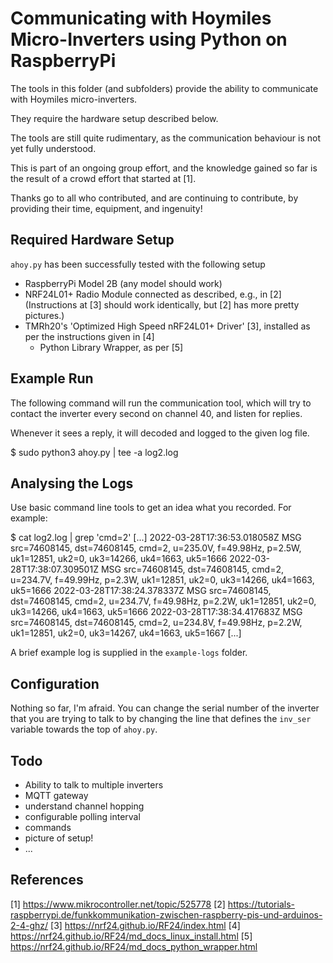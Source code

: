 Communicating with Hoymiles Micro-Inverters using Python on RaspberryPi
=======================================================================

The tools in this folder (and subfolders) provide the ability to
communicate with Hoymiles micro-inverters.

They require the hardware setup described below.

The tools are still quite rudimentary, as the communication 
behaviour is not yet fully understood.

This is part of an ongoing group effort, and the knowledge gained so
far is the result of a crowd effort that started at [1].

Thanks go to all who contributed, and are continuing to contribute,
by providing their time, equipment, and ingenuity!



Required Hardware Setup
-----------------------

`ahoy.py` has been successfully tested with the following setup

- RaspberryPi Model 2B (any model should work)
- NRF24L01+ Radio Module connected as described, e.g., in [2]
  (Instructions at [3] should work identically, but [2] has more
  pretty pictures.)
- TMRh20's 'Optimized High Speed nRF24L01+ Driver' [3], installed
  as per the instructions given in [4]
  - Python Library Wrapper, as per [5]



Example Run
-----------

The following command will run the communication tool, which will try to 
contact the inverter every second on channel 40, and listen for replies.

Whenever it sees a reply, it will decoded and logged to the given log file.

  $ sudo python3 ahoy.py | tee -a log2.log



Analysing the Logs
------------------

Use basic command line tools to get an idea what you recorded. For example:

  $ cat log2.log | grep 'cmd=2'
  [...]
  2022-03-28T17:36:53.018058Z MSG src=74608145, dst=74608145, cmd=2,   u=235.0V, f=49.98Hz, p=2.5W,  uk1=12851, uk2=0, uk3=14266, uk4=1663, uk5=1666
  2022-03-28T17:38:07.309501Z MSG src=74608145, dst=74608145, cmd=2,   u=234.7V, f=49.99Hz, p=2.3W,  uk1=12851, uk2=0, uk3=14266, uk4=1663, uk5=1666
  2022-03-28T17:38:24.378337Z MSG src=74608145, dst=74608145, cmd=2,   u=234.7V, f=49.98Hz, p=2.2W,  uk1=12851, uk2=0, uk3=14266, uk4=1663, uk5=1666
  2022-03-28T17:38:34.417683Z MSG src=74608145, dst=74608145, cmd=2,   u=234.8V, f=49.98Hz, p=2.2W,  uk1=12851, uk2=0, uk3=14267, uk4=1663, uk5=1667
  [...]

A brief example log is supplied in the `example-logs` folder.



Configuration
-------------

Nothing so far, I'm afraid. You can change the serial number of the inverter
that you are trying to talk to by changing the line that defines the
`inv_ser` variable towards the top of `ahoy.py`.


Todo
----

- Ability to talk to multiple inverters
- MQTT gateway
- understand channel hopping
- configurable polling interval
- commands
- picture of setup!
- ...



References
----------

[1] https://www.mikrocontroller.net/topic/525778
[2] https://tutorials-raspberrypi.de/funkkommunikation-zwischen-raspberry-pis-und-arduinos-2-4-ghz/
[3] https://nrf24.github.io/RF24/index.html
[4] https://nrf24.github.io/RF24/md_docs_linux_install.html
[5] https://nrf24.github.io/RF24/md_docs_python_wrapper.html

